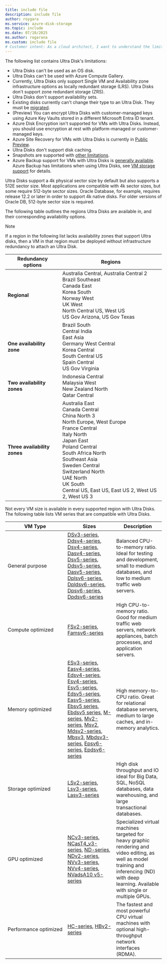 ```yaml
---
title: include file
description: include file
author: roygara
ms.service: azure-disk-storage
ms.topic: include
ms.date: 07/10/2025
ms.author: rogarana
ms.custom: include file
# Customer intent: As a cloud architect, I want to understand the limitations and requirements of Ultra Disks so that I can evaluate their suitability for my virtual machine deployments and ensure compliance with application needs and infrastructure capabilities.
---
```


The following list contains Ultra Disk's limitations:
- Ultra Disks can't be used as an OS disk.
- Ultra Disks can't be used with Azure Compute Gallery.
- Currently, Ultra Disks only support Single VM and Availability zone infrastructure options as locally redundant storage (LRS). Ultra Disks don't support zone redundant storage (ZRS).
- Ultra Disks don't support availability sets.
- Existing disks currently can't change their type to an Ultra Disk. They must be [migrated](/azure/virtual-machines/disks-convert-types?tabs=azure-powershell#migrate-to-premium-ssd-v2-or-ultra-disk-using-snapshots).
- (Preview) You can encrypt Ultra Disks with customer-managed keys using Azure Key Vaults stored in a different Microsoft Entra ID tenant.
- Azure Disk Encryption isn't supported for VMs with Ultra Disks. Instead, you should use encryption at rest with platform-managed or customer-managed keys.
- Azure Site Recovery for VMs with Ultra Disks is currently in [Public Preview](/azure/site-recovery/azure-to-azure-support-matrix).
- Ultra Disks don't support disk caching.
- Snapshots are supported with [other limitations](/azure/virtual-machines/disks-incremental-snapshots?tabs=azure-powershell#incremental-snapshots-of-premium-ssd-v2-and-ultra-disks).
- Azure Backup support for VMs with Ultra Disks is [generally available](/azure/backup/backup-support-matrix-iaas#vm-storage-support). Azure Backup has limitations when using Ultra Disks, see [VM storage support](/azure/backup/backup-support-matrix-iaas#vm-storage-support) for details.

Ultra Disks support a 4k physical sector size by default but also supports a 512E sector size. Most applications are compatible with 4k sector sizes, but some require 512-byte sector sizes. Oracle Database, for example, requires release 12.2 or later in order to support 4k native disks. For older versions of Oracle DB, 512-byte sector size is required.

The following table outlines the regions Ultra Disks are available in, and their corresponding availability options.

> [!NOTE]
> If a region in the following list lacks availability zones that support Ultra disks, then a VM in that region must be deployed without infrastructure redundancy to attach an Ultra Disk.

| Redundancy options | Regions |
|--------------------|---------|
| **Regional** | Australia Central, Australia Central 2<br/>Brazil Southeast<br/>Canada East<br/>Korea South<br/>Norway West<br/>UK West<br/>North Central US, West US<br/>US Gov Arizona, US Gov Texas |
| **One availability zone** | Brazil South<br/>Central India<br/>East Asia<br/>Germany West Central<br/>Korea Central<br/>South Central US<br/>Spain Central<br/>US Gov Virginia |
| **Two availability zones** | Indonesia Central<br/>Malaysia West<br/>New Zealand North<br/>Qatar Central |
| **Three availability zones** | Australia East<br/>Canada Central<br/>China North 3<br/>North Europe, West Europe<br/>France Central<br/>Italy North<br/>Japan East<br/>Poland Central<br/>South Africa North<br/>Southeast Asia<br/>Sweden Central<br/>Switzerland North<br/>UAE North<br/>UK South<br/>Central US, East US, East US 2, West US 2, West US 3 |

Not every VM size is available in every supported region with Ultra Disks. The following table lists VM series that are compatible with Ultra Disks.

|VM Type     |Sizes    |Description  |
|------------|---------|-------------|
| General purpose|[DSv3-series](/azure/virtual-machines/sizes/general-purpose/dsv3-series?tabs=sizebasic), [Ddsv4-series](/azure/virtual-machines/sizes/general-purpose/ddsv4-series?tabs=sizestorageremote), [Dsv4-series](/azure/virtual-machines/sizes/general-purpose/dsv4-series?tabs=sizebasic), [Dasv4-series](/azure/virtual-machines/sizes/general-purpose/dasv4-series?tabs=sizestorageremote), [Dsv5-series](/azure/virtual-machines/sizes/general-purpose/dsv5-series?tabs=sizestorageremote), [Ddsv5-series](/azure/virtual-machines/sizes/general-purpose/ddsv5-series?tabs=sizestorageremote), [Dasv5-series](/azure/virtual-machines/sizes/general-purpose/dasv5-series?tabs=sizestorageremote), [Dplsv6-series](/azure/virtual-machines/sizes/general-purpose/dplsv6-series?tabs=sizestorageremote), [Dpldsv6-series](/azure/virtual-machines/sizes/general-purpose/dpldsv6-series?tabs=sizestorageremote), [Dpsv6-series](/azure/virtual-machines/sizes/general-purpose/dpsv6-series?tabs=sizestorageremote), [Dpdsv6-series](/azure/virtual-machines/sizes/general-purpose/dpdsv6-series?tabs=sizestorageremote)| Balanced CPU-to-memory ratio. Ideal for testing and development, small to medium databases, and low to medium traffic web servers.|
| Compute optimized|[FSv2-series](/azure/virtual-machines/fsv2-series), [Famsv6-series](/azure/virtual-machines/sizes/compute-optimized/famsv6-series?tabs=sizestorageremote)| High CPU-to-memory ratio. Good for medium traffic web servers, network appliances, batch processes, and application servers.|
| Memory optimized|[ESv3-series](/azure/virtual-machines/ev3-esv3-series#esv3-series), [Easv4-series](/azure/virtual-machines/sizes/memory-optimized/easv4-series?tabs=sizestorageremote), [Edsv4-series](/azure/virtual-machines/sizes/memory-optimized/edsv4-series?tabs=sizestorageremote), [Esv4-series](/azure/virtual-machines/sizes/memory-optimized/esv4-series?tabs=sizestorageremote), [Esv5-series](/azure/virtual-machines/sizes/memory-optimized/esv5-series?tabs=sizestorageremote), [Edsv5-series](/azure/virtual-machines/sizes/memory-optimized/edsv5-series?tabs=sizestorageremote), [Easv5-series](/azure/virtual-machines/easv5-eadsv5-series#easv5-series), [Ebsv5 series](/azure/virtual-machines/ebdsv5-ebsv5-series#ebsv5-series), [Ebdsv5 series](/azure/virtual-machines/ebdsv5-ebsv5-series#ebdsv5-series), [M-series](/azure/virtual-machines/sizes/memory-optimized/m-series?tabs=sizestorageremote), [Mv2-series](/azure/virtual-machines/sizes/memory-optimized/mv2-series?tabs=sizestorageremote), [Msv2](/azure/virtual-machines/sizes/memory-optimized/msv2-mm-series?tabs=sizestorageremote), [Mdsv2-series](/azure/virtual-machines/sizes/memory-optimized/mdsv2-mm-series?tabs=sizestorageremote), [Mbsv3](/azure/virtual-machines/sizes/memory-optimized/mbsv3-series?tabs=sizestorageremote), [Mbdsv3-series](/azure/virtual-machines/sizes/memory-optimized/mbdsv3-series?tabs=sizestorageremote), [Epsv6-series](/azure/virtual-machines/sizes/memory-optimized/epsv6-series?tabs=sizebasic), [Epdsv6-series](/azure/virtual-machines/sizes/memory-optimized/epdsv6-series?tabs=sizebasic) |High memory-to-CPU ratio. Great for relational database servers, medium to large caches, and in-memory analytics.
| Storage optimized|[LSv2-series](/azure/virtual-machines/lsv2-series), [Lsv3-series](/azure/virtual-machines/lsv3-series), [Lasv3-series](/azure/virtual-machines/lasv3-series)|High disk throughput and IO ideal for Big Data, SQL, NoSQL databases, data warehousing, and large transactional databases.|
| GPU optimized| [NCv3-series](/azure/virtual-machines/ncv3-series), [NCasT4_v3-series](/azure/virtual-machines/nct4-v3-series), [ND-series](/azure/virtual-machines/nd-series), [NDv2-series](/azure/virtual-machines/ndv2-series), [NVv3-series](/azure/virtual-machines/nvv3-series), [NVv4-series](/azure/virtual-machines/nvv4-series), [NVadsA10 v5-series](/azure/virtual-machines/nva10v5-series)| Specialized virtual machines targeted for heavy graphic rendering and video editing, as well as model training and inferencing (ND) with deep learning. Available with single or multiple GPUs.|
| <nobr>Performance optimized</nobr> | [HC-series](/azure/virtual-machines/hc-series), [HBv2-series](/azure/virtual-machines/hbv2-series)|The fastest and most powerful CPU virtual machines with optional high-throughput network interfaces (RDMA).|
